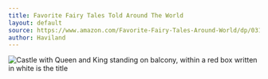```yaml
---
title: Favorite Fairy Tales Told Around The World
layout: default
source: https://www.amazon.com/Favorite-Fairy-Tales-Around-World/dp/0316350443/ref=sr_1_1?dchild=1&keywords=Favorite+Fairy+Tales+Told+Around+The+World&qid=1619577970&s=books&sr=1-1
author: Haviland
---
```

<div class="summary left"><img src="{{"/assets/images/favorite.jpg" | relative_url}}" alt="Castle with Queen and King standing on balcony, within a red box written in white is the title">

<p></p>
</div>
